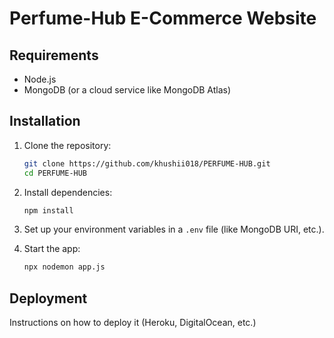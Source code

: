 # Perfume-Hub E-Commerce Website

## Requirements
- Node.js
- MongoDB (or a cloud service like MongoDB Atlas)

## Installation
1. Clone the repository:
   ```bash
   git clone https://github.com/khushii018/PERFUME-HUB.git
   cd PERFUME-HUB
   ```

2. Install dependencies:
   ```bash
   npm install
   ```

3. Set up your environment variables in a `.env` file (like MongoDB URI, etc.).

4. Start the app:
   ```bash
   npx nodemon app.js
   ```

## Deployment
Instructions on how to deploy it (Heroku, DigitalOcean, etc.)
